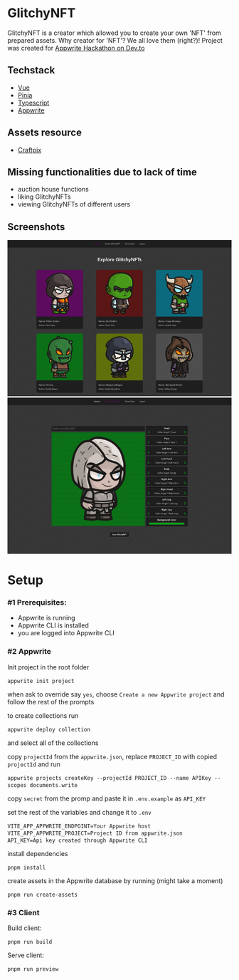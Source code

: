 # GlitchyNFT

GlitchyNFT is a creator which allowed you to create your own 'NFT' from prepared assets. Why creator for 'NFT'? We all love them (right?)! Project was created for [Appwrite Hackathon on Dev.to](https://dev.to/devteam/announcing-the-appwrite-hackathon-on-dev-1oc0)

## Techstack

- [Vue](https://github.com/vuejs/vue)
- [Pinia](https://github.com/vuejs/pinia)
- [Typescript](https://github.com/microsoft/TypeScript/)
- [Appwrite](https://github.com/appwrite/appwrite)

## Assets resource

- [Craftpix](https://craftpix.net/freebies/)

## Missing functionalities due to lack of time

- auction house functions
- liking GlitchyNFTs
- viewing GlitchyNFTs of different users

## Screenshots

![Explorer view](/doc/explorer.png)
![Creator view](/doc/creator.png)

# Setup

### #1 Prerequisites:

- Appwrite is running
- Appwrite CLI is installed
- you are logged into Appwrite CLI

### #2 Appwrite

Init project in the root folder

```
appwrite init project
```

when ask to override say `yes`, choose `Create a new Appwrite project` and follow the rest of the prompts

to create collections run

```
appwrite deploy collection
```

and select all of the collections

copy `projectId` from the `appwrite.json`, replace `PROJECT_ID` with copied `projectId` and run

```
appwrite projects createKey --projectId PROJECT_ID --name APIKey --scopes documents.write
```

copy `secret` from the promp and paste it in `.env.example` as `API_KEY`

set the rest of the variables and change it to `.env`

```
VITE_APP_APPWRITE_ENDPOINT=Your Appwrite host
VITE_APP_APPWRITE_PROJECT=Project ID from appwrite.json
API_KEY=Api key created through Appwrite CLI
```

install dependencies

```
pnpm install
```

create assets in the Appwrite database by running (might take a moment)

```
pnpm run create-assets
```

### #3 Client

Build client:

```
pnpm run build
```

Serve client:

```
pnpm run preview
```
